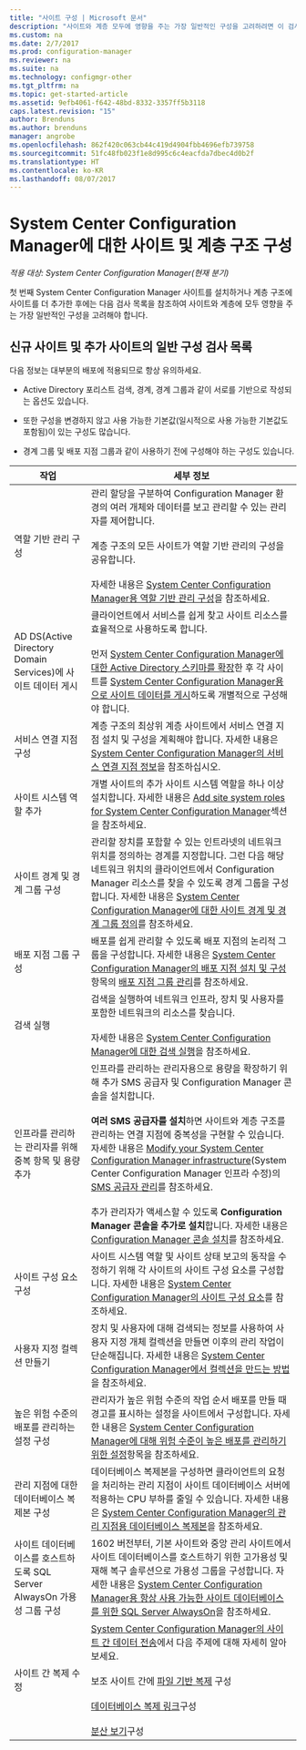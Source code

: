 ```yaml
---
title: "사이트 구성 | Microsoft 문서"
description: "사이트와 계층 모두에 영향을 주는 가장 일반적인 구성을 고려하려면 이 검사 목록을 참조하세요."
ms.custom: na
ms.date: 2/7/2017
ms.prod: configuration-manager
ms.reviewer: na
ms.suite: na
ms.technology: configmgr-other
ms.tgt_pltfrm: na
ms.topic: get-started-article
ms.assetid: 9efb4061-f642-48bd-8332-3357ff5b3118
caps.latest.revision: "15"
author: Brenduns
ms.author: brenduns
manager: angrobe
ms.openlocfilehash: 862f420c063cb44c419d4904fbb4696efb739758
ms.sourcegitcommit: 51fc48fb023f1e8d995c6c4eacfda7dbec4d0b2f
ms.translationtype: HT
ms.contentlocale: ko-KR
ms.lasthandoff: 08/07/2017
---
```

# <a name="configure-sites-and-hierarchies-for-system-center-configuration-manager"></a>System Center Configuration Manager에 대한 사이트 및 계층 구조 구성

*적용 대상: System Center Configuration Manager(현재 분기)*

첫 번째 System Center Configuration Manager 사이트를 설치하거나 계층 구조에 사이트를 더 추가한 후에는 다음 검사 목록을 참조하여 사이트와 계층에 모두 영향을 주는 가장 일반적인 구성을 고려해야 합니다.  

## <a name="checklist-of-common-configurations-for-new-and-additional-sites"></a>신규 사이트 및 추가 사이트의 일반 구성 검사 목록  
다음 정보는 대부분의 배포에 적용되므로 항상 유의하세요.

-   Active Directory 포리스트 검색, 경계, 경계 그룹과 같이 서로를 기반으로 작성되는 옵션도 있습니다.  

-   또한 구성을 변경하지 않고 사용 가능한 기본값(일시적으로 사용 가능한 기본값도 포함됨)이 있는 구성도 많습니다.  

-   경계 그룹 및 배포 지점 그룹과 같이 사용하기 전에 구성해야 하는 구성도 있습니다.  

|작업|세부 정보|  
|------------|-------------|  
|역할 기반 관리 구성|관리 할당을 구분하여 Configuration Manager 환경의 여러 개체와 데이터를 보고 관리할 수 있는 관리자를 제어합니다.<br /><br /> 계층 구조의 모든 사이트가 역할 기반 관리의 구성을 공유합니다.   <br/><br/>자세한 내용은 [System Center Configuration Manager용 역할 기반 관리 구성](../../../../core/servers/deploy/configure/configure-role-based-administration.md)을 참조하세요.|  
|AD DS(Active Directory Domain Services)에 사이트 데이터 게시|클라이언트에서 서비스를 쉽게 찾고 사이트 리소스를 효율적으로 사용하도록 합니다.<br /><br /> 먼저 [System Center Configuration Manager에 대한 Active Directory 스키마를 확장](../../../../core/plan-design/network/extend-the-active-directory-schema.md)한 후 각 사이트를 [System Center Configuration Manager용으로 사이트 데이터를 게시](../../../../core/servers/deploy/configure/publish-site-data.md)하도록 개별적으로 구성해야 합니다.|  
|서비스 연결 지점 구성|계층 구조의 최상위 계층 사이트에서 서비스 연결 지점 설치 및 구성을 계획해야 합니다. 자세한 내용은 [System Center Configuration Manager의 서비스 연결 지점 정보](../../../../core/servers/deploy/configure/about-the-service-connection-point.md)을 참조하십시오.|  
|사이트 시스템 역할 추가|개별 사이트의 추가 사이트 시스템 역할을 하나 이상 설치합니다.  자세한 내용은 [Add site system roles for System Center Configuration Manager](../../../../core/servers/deploy/configure/add-site-system-roles.md)섹션을 참조하세요.|  
|사이트 경계 및 경계 그룹 구성|관리할 장치를 포함할 수 있는 인트라넷의 네트워크 위치를 정의하는 경계를 지정합니다. 그런 다음 해당 네트워크 위치의 클라이언트에서 Configuration Manager 리소스를 찾을 수 있도록 경계 그룹을 구성합니다. 자세한 내용은 [System Center Configuration Manager에 대한 사이트 경계 및 경계 그룹 정의](../../../../core/servers/deploy/configure/define-site-boundaries-and-boundary-groups.md)를 참조하세요.|  
|배포 지점 그룹 구성|배포를 쉽게 관리할 수 있도록 배포 지점의 논리적 그룹을 구성합니다. 자세한 내용은 [System Center Configuration Manager의 배포 지점 설치 및 구성](../../../../core/servers/deploy/configure/install-and-configure-distribution-points.md) 항목의 [배포 지점 그룹 관리](../../../../core/servers/deploy/configure/install-and-configure-distribution-points.md#bkmk_manage)를 참조하세요.|  
|검색 실행|검색을 실행하여 네트워크 인프라, 장치 및 사용자를 포함한 네트워크의 리소스를 찾습니다.<br /><br /> 자세한 내용은 [System Center Configuration Manager에 대한 검색 실행](../../../../core/servers/deploy/configure/run-discovery.md)을 참조하세요.|  
|인프라를 관리하는 관리자를 위해 중복 항목 및 용량 추가|인프라를 관리하는 관리자용으로 용량을 확장하기 위해 추가 SMS 공급자 및 Configuration Manager 콘솔을 설치합니다.<br /><br /> **여러 SMS 공급자를 설치**하면 사이트와 계층 구조를 관리하는 연결 지점에 중복성을 구현할 수 있습니다. 자세한 내용은 [Modify your System Center Configuration Manager infrastructure](../../../../core/servers/manage/modify-your-infrastructure.md)(System Center Configuration Manager 인프라 수정)의 [SMS 공급자 관리](../../../../core/servers/manage/modify-your-infrastructure.md#BKMK_ManageSMSprovider)를 참조하세요.<br /><br /> 추가 관리자가 액세스할 수 있도록 **Configuration Manager 콘솔을 추가로 설치**합니다. 자세한 내용은 [Configuration Manager 콘솔 설치](../../../../core/servers/deploy/install/install-consoles.md)를 참조하세요.|  
|사이트 구성 요소 구성|사이트 시스템 역할 및 사이트 상태 보고의 동작을 수정하기 위해 각 사이트의 사이트 구성 요소를 구성합니다. 자세한 내용은 [System Center Configuration Manager의 사이트 구성 요소](../../../../core/servers/deploy/configure/site-components.md)를 참조하세요.|  
|사용자 지정 컬렉션 만들기|장치 및 사용자에 대해 검색되는 정보를 사용하여 사용자 지정 개체 컬렉션을 만들면 이후의 관리 작업이 단순해집니다. 자세한 내용은 [System Center Configuration Manager에서 컬렉션을 만드는 방법](../../../../core/clients/manage/collections/create-collections.md)을 참조하세요.|  
|높은 위험 수준의 배포를 관리하는 설정 구성|관리자가 높은 위험 수준의 작업 순서 배포를 만들 때 경고를 표시하는 설정을 사이트에서 구성합니다.  자세한 내용은 [System Center Configuration Manager에 대해 위험 수준이 높은 배포를 관리하기 위한 설정](../../../../protect/understand/settings-to-manage-high-risk-deployments.md)항목을 참조하세요.|  
|관리 지점에 대한 데이터베이스 복제본 구성|데이터베이스 복제본을 구성하면 클라이언트의 요청을 처리하는 관리 지점이 사이트 데이터베이스 서버에 적용하는 CPU 부하를 줄일 수 있습니다. 자세한 내용은 [System Center Configuration Manager의 관리 지점용 데이터베이스 복제본](../../../../core/servers/deploy/configure/database-replicas-for-management-points.md)을 참조하세요.|  
|사이트 데이터베이스를 호스트하도록 SQL Server AlwaysOn 가용성 그룹 구성|1602 버전부터, 기본 사이트와 중앙 관리 사이트에서 사이트 데이터베이스를 호스트하기 위한 고가용성 및 재해 복구 솔루션으로 가용성 그룹을 구성합니다. 자세한 내용은 [System Center Configuration Manager용 항상 사용 가능한 사이트 데이터베이스를 위한 SQL Server AlwaysOn](../../../../core/servers/deploy/configure/sql-server-alwayson-for-a-highly-available-site-database.md)을 참조하세요.|  
|사이트 간 복제 수정|[System Center Configuration Manager의 사이트 간 데이터 전송](../../../../core/servers/manage/data-transfers-between-sites.md)에서 다음 주제에 대해 자세히 알아보세요.<br /><br /> 보조 사이트 간에 [파일 기반 복제](../../../../core/servers/manage/data-transfers-between-sites.md#bkmk_fileroute) 구성<br /><br /> [데이터베이스 복제 링크](../../../../core/servers/manage/data-transfers-between-sites.md#bkmk_Dblinks)구성<br /><br /> [분산 보기](../../../../core/servers/manage/data-transfers-between-sites.md#bkmk_distviews)구성|  
